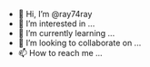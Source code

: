 - 👋 Hi, I’m @ray74ray
- 👀 I’m interested in ...
- 🌱 I’m currently learning ...
- 💞️ I’m looking to collaborate on ...
- 📫 How to reach me ...

<!---
ray74ray/ray74ray is a ✨ special ✨ repository because its `README.md` (this file) appears on your GitHub profile.
You can click the Preview link to take a look at your changes.
--->
